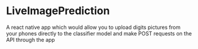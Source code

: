 # LiveImagePrediction

A react native app which would allow you to upload digits pictures from your phones directly to the classifier model and make POST requests on the API through the app
